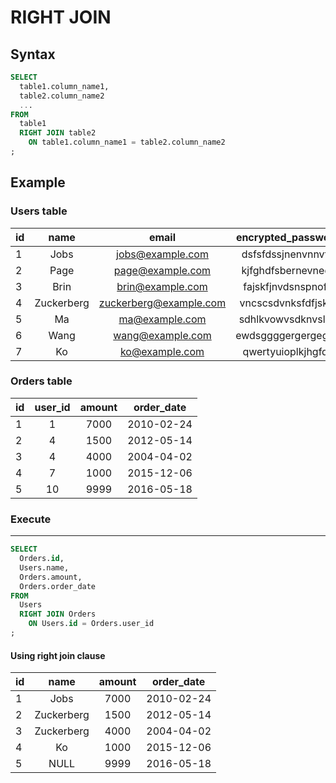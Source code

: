 # RIGHT JOIN

## Syntax

```sql
SELECT
  table1.column_name1,
  table2.column_name2
  ...
FROM
  table1
  RIGHT JOIN table2
    ON table1.column_name1 = table2.column_name2
;
```

## Example

### Users table

| id | name       | email                  | encrypted_password | country |
|:---|:----------:| :---------------------:|:------------------:|:-------:|
| 1  | Jobs       | jobs@example.com       | dsfsfdssjnenvnnvfq | USA     |
| 2  | Page       | page@example.com       | kjfghdfsbernevnedr | USA     |
| 3  | Brin       | brin@example.com       | fajskfjnvdsnspnofe | USA     |
| 4  | Zuckerberg | zuckerberg@example.com | vncscsdvnksfdfjskw | USA     |
| 5  | Ma         | ma@example.com         | sdhlkvowvsdknvslvn | China   |
| 6  | Wang       | wang@example.com       | ewdsggggergergegge | China   |
| 7  | Ko         | ko@example.com         | qwertyuioplkjhgfds | Japan   |

### Orders table

| id | user_id | amount | order_date |
|:---|:-------:|:------:|:----------:|
| 1  | 1       | 7000   | 2010-02-24 |
| 2  | 4       | 1500   | 2012-05-14 |
| 3  | 4       | 4000   | 2004-04-02 |
| 4  | 7       | 1000   | 2015-12-06 |
| 5  | 10      | 9999   | 2016-05-18 |

### Execute
---

```sql
SELECT
  Orders.id,
  Users.name,
  Orders.amount,
  Orders.order_date
FROM
  Users
  RIGHT JOIN Orders
    ON Users.id = Orders.user_id
;
```

#### Using right join clause

| id   | name       | amount | order_date |
|:-----|:----------:|:------:|:----------:|
| 1    | Jobs       | 7000   | 2010-02-24 |
| 2    | Zuckerberg | 1500   | 2012-05-14 |
| 3    | Zuckerberg | 4000   | 2004-04-02 |
| 4    | Ko         | 1000   | 2015-12-06 |
| 5    | NULL       | 9999   | 2016-05-18 |
